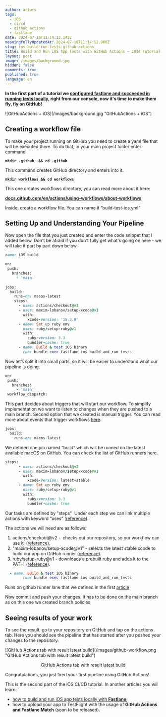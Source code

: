 ```yaml
---
author: arturs
tags:
  - iOS
  - ci/cd
  - github actions
  - fastlane
date: 2024-07-18T11:14:12.143Z
meaningfullyUpdatedAt: 2024-07-18T11:14:12.960Z
slug: ios-build-run-tests-github-actions
title: Build and Run iOS App Tests with GitHub Actions – 2024 Tutorial with Example
layout: post
image: /images/background.jpg
hidden: false
comments: true
published: true
language: en
---
```

**In the first part of a tutorial we [configured fastlane and succeeded in running tests locally](/blog/building-running-ios-app-test-locally-fastlane/), right from our console, now it's time to make them fly, fly on GitHub!**

<div className="image">![GitHubActions + iOS](/images/background.jpg "GitHubActions + iOS")</div>

## Creating a workflow file

To make your project running on GitHub you need to create a yaml file that will be executed there. To do that, in your main project folder enter command

**`mkdir .github  && cd .github`**

This command creates GitHub directory and enters into it.

**`mkdir workflows && cd workflows`**

This one creates workflows directory, you can read more about it here:

**[docs.github.com/en/actions/using-workflows/about-workflows](https://docs.github.com/en/actions/using-workflows/about-workflows)**

Inside, create a workflow file. You can name it “build-test-ios.yml”

## Setting Up and Understanding Your Pipeline

Now open the file that you just created and enter the code snippet that I added below. Don't be afraid if you don't fully get what's going on here - we will take it part by part down below

```ruby
name: iOS build

on:
 push:
   branches:
     - 'main'
     
jobs:
  build:
    runs-on: macos-latest
    steps:
      - uses: actions/checkout@v3
      - uses: maxim-lobanov/setup-xcode@v1
        with:
          xcode-version: '15.3.0'
      - name: Set up ruby env
        uses: ruby/setup-ruby@v1
        with:
          ruby-version: 3.3
          bundler-cache: true
      - name: Build & test iOS binary
        run: bundle exec fastlane ios build_and_run_tests
```

Now let’s split it into small parts, so it will be easier to understand what our pipeline is doing.

```ruby
on:
 push:
   branches:
     - 'main'
 workflow_dispatch:
```

This part decides about triggers that will start our workflow. To simplify implementation we want to listen to changes when they are pushed to a main branch. Second option that we created is manual trigger. You can read more about events that trigger workflows [here](https://docs.github.com/en/actions/using-workflows/events-that-trigger-workflows#push).

```ruby
jobs:
  build:
    runs-on: macos-latest
```

We defined one job named “build” which will be runned on the latest available macOS on GitHub. You can check the list of GitHub runners [here](https://github.com/actions/runner-images).

```ruby
steps:
      - uses: actions/checkout@v2
      - uses: maxim-lobanov/setup-xcode@v1
        with:
          xcode-version: latest-stable
      - name: Set up ruby env
        uses: ruby/setup-ruby@v1
        with:
          ruby-version: 3.3
          bundler-cache: true
```

Our tasks are defined by "steps"  Under each step we can link multiple actions with keyword “uses” ([reference](https://docs.github.com/en/actions/using-workflows/workflow-syntax-for-github-actions#jobsjob_idstepsuses)).

The actions we will need are as follows:

1. actions/checkout@v2 -  checks out our repository, so our workflow can use it  ([reference](https://github.com/actions/checkout)). 
2. "maxim-lobanov/setup-xcode@v1" - selects the latest stable xcode to build our app on GitHub runner ([reference](https://github.com/maxim-lobanov/setup-xcode)).
3. ruby/setup-ruby@v1 - downloads a prebuilt ruby and adds it to the PATH  ([reference](https://github.com/ruby/setup-ruby)).

```ruby
  - name: Build & test iOS binary
        run: bundle exec fastlane ios build_and_run_tests
```

Runs on github runner lane that we defined in the first [article](https://brightinventions.pl/blog/building-running-ios-app-test-locally-fastlane/)

Now commit and push your changes. It has to be done on the main branch as on this one we created branch policies.

## Seeing results of your work

To see the result, go to your repository on GitHub and tap on the actions tab. Here you should see the pipeline that has started after you pushed your changes to the repository.

<div className="image">![GitHub Actions tab with result latest build](/images/github-workflow.png "GitHub Actions tab with result latest build")</div>

<sub><center>GitHub Actions tab with result latest build</center></sub>

Congratulations, you just fired your first pipeline using GitHub Actions!

This is the second part of the iOS CI/CD tutorial. In another articles you will learn:

* [how to build and run iOS app tests locally with **Fastlane**](/blog/building-running-ios-app-test-locally-fastlane/);
* how to upload your app to TestFlight with the usage of **GitHub Actions and Fastlane Match** (soon to be released).